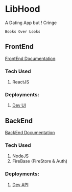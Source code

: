 # LibHood

A Dating App but ! Cringe

`Books Over Looks`

## FrontEnd

[FrontEnd Documentation](./client/README.md)

### Tech Used

1. ReactJS

### Deployments:

1. [Dev UI]()

## BackEnd

[BackEnd Documentation](./server/README.md)

### Tech Used

1. NodeJS
2. FireBase (FireStore & Auth)

### Deployments:

1. [Dev API]()
